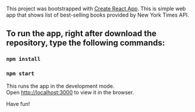 This project was bootstrapped with [Create React App](https://github.com/facebook/create-react-app).
This is simple web app that shows list of best-selling books provided by New York Times API. 

## To run the app, right after download the repository, type the following commands:

### `npm install` 
### `npm start`

This runs the app in the development mode.<br />
Open [http://localhost:3000](http://localhost:3000) to view it in the browser.

Have fun!
